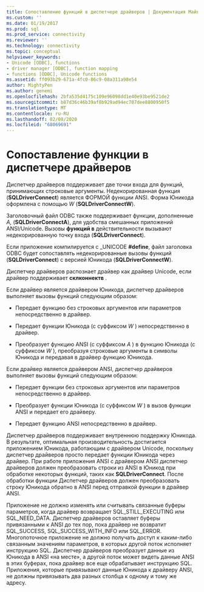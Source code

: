 ```yaml
---
title: Сопоставление функций в диспетчере драйверов | Документация Майкрософт
ms.custom: ''
ms.date: 01/19/2017
ms.prod: sql
ms.prod_service: connectivity
ms.reviewer: ''
ms.technology: connectivity
ms.topic: conceptual
helpviewer_keywords:
- Unicode [ODBC], functions
- driver manager [ODBC], function mapping
- functions [ODBC], Unicode functions
ms.assetid: ff093b29-671a-4fc0-86c9-08a311a98e54
author: MightyPen
ms.author: genemi
ms.openlocfilehash: 2bfa535d4175c109e96098dd1e40e93be9521de2
ms.sourcegitcommit: b87d36c46b39af8b929ad94ec707dee8800950f5
ms.translationtype: MT
ms.contentlocale: ru-RU
ms.lasthandoff: 02/08/2020
ms.locfileid: "68069691"
---
```

# <a name="function-mapping-in-the-driver-manager"></a>Сопоставление функции в диспетчере драйверов
Диспетчер драйверов поддерживает две точки входа для функций, принимающих строковые аргументы. Недекорированная функция (**SQLDriverConnect**) является ФОРМОЙ функции ANSI. Форма Юникода оформлена с помощью *W* (**SQLDriverConnectW**).  
  
 Заголовочный файл ODBC также поддерживает функции, дополненные *A,* (**SQLDriverConnectA**), для удобства смешанных приложений ANSI/Unicode. Вызовы **функций в** действительности вызывают недекорированную точку входа (**SQLDriverConnect**).  
  
 Если приложение компилируется с _UNICODE **#define**, файл заголовка ODBC будет сопоставлять недекорированные вызовы функций (**SQLDriverConnect**) с версией Юникода (**SQLDriverConnectW**).  
  
 Диспетчер драйверов распознает драйвер как драйвер Unicode, если драйвер поддерживает **склконнектв** .  
  
 Если драйвер является драйвером Юникода, диспетчер драйверов выполняет вызовы функций следующим образом:  
  
-   Передает функцию без строковых аргументов или параметров непосредственно в драйвер.  
  
-   Передает функции Юникода (с суффиксом *W* ) непосредственно в драйвер.  
  
-   Преобразует функцию ANSI (с суффиксом *A* ) в функцию Юникода (с суффиксом *W* ), преобразуя строковые аргументы в символы Юникода и передавая в драйвер функцию Юникода.  
  
 Если драйвер является драйвером ANSI, диспетчер драйверов выполняет вызовы функций следующим образом:  
  
-   Передает функции без строковых аргументов или параметров непосредственно в драйвер.  
  
-   Преобразует функции Юникода (с суффиксом *W* ) в вызов функции ANSI и передает его драйверу.  
  
-   Передает функцию ANSI непосредственно в драйвер.  
  
 Диспетчер драйверов поддерживает внутреннюю поддержку Юникода. В результате, оптимальная производительность достигается приложением Юникода, работающим с драйвером Unicode, поскольку диспетчер драйверов просто передает функции Юникода через драйвер. При работе приложения ANSI с драйвером ANSI диспетчер драйверов должен преобразовать строки из ANSI в Юникод при обработке некоторых функций, таких как **SQLDriverConnect**. После обработки функции Диспетчер драйверов должен преобразовать строку Юникода обратно в ANSI перед отправкой функции в драйвер ANSI.  
  
 Приложение не должно изменять или считывать связанные буферы параметров, когда драйвер возвращает SQL_STILL_EXECUTING или SQL_NEED_DATA. Диспетчер драйверов оставляет буферы привязанными к ANSI до тех пор, пока драйвер не возвратит SQL_SUCCESS, SQL_SUCCESS_WITH_INFO или SQL_ERROR. Многопоточное приложение не должно получать доступ к каким-либо связанным значениям параметров, в которых другой поток исполняет инструкцию SQL. Диспетчер драйверов преобразует данные из Юникода в ANSI «на месте», а другой поток может видеть данные ANSI в этих буферах, пока драйвер все еще обрабатывает инструкцию SQL. Приложения, которые привязывают данные Юникода к драйверу ANSI, не должны привязывать два разных столбца к одному и тому же адресу.

